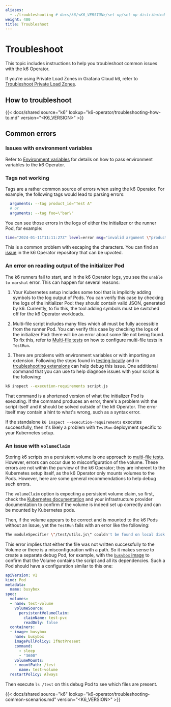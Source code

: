 ```yaml
---
aliases:
  - ./troubleshooting # docs/k6/<K6_VERSION>/set-up/set-up-distributed-k6/troubleshooting
weight: 400
title: Troubleshoot
---
```


# Troubleshoot

This topic includes instructions to help you troubleshoot common issues with the k6 Operator.

If you’re using Private Load Zones in Grafana Cloud k6, refer to [Troubleshoot Private Load Zones](https://grafana.com/docs/grafana-cloud/testing/k6/author-run/private-load-zone/troubleshoot/).

## How to troubleshoot

{{< docs/shared source="k6" lookup="k6-operator/troubleshooting-how-to.md" version="<K6_VERSION>" >}}

## Common errors

### Issues with environment variables

Refer to [Environment variables](https://github.com/grafana/k6-operator/blob/main/docs/env-vars.md) for details on how to pass environment variables to the k6 Operator.

### Tags not working

Tags are a rather common source of errors when using the k6 Operator. For example, the following tags would lead to parsing errors:

```yaml
  arguments: --tag product_id="Test A"
  # or
  arguments: --tag foo=\"bar\"
```

You can see those errors in the logs of either the initializer or the runner Pod, for example:

```bash
time="2024-01-11T11:11:27Z" level=error msg="invalid argument \"product_id=\\\"Test\" for \"--tag\" flag: parse error on line 1, column 12: bare \" in non-quoted-field"
```

This is a common problem with escaping the characters. You can find an [issue](https://github.com/grafana/k6-operator/issues/211) in the k6 Operator repository that can be upvoted.

### An error on reading output of the initializer Pod

The k6 runners fail to start, and in the k6 Operator logs, you see the `unable to marshal` error. This can happen for several reasons:

1. Your Kubernetes setup includes some tool that is implicitly adding symbols to the log output of Pods. You can verify this case by checking the logs of the initializer Pod: they should contain valid JSON, generated by k6. Currently, to fix this, the tool adding symbols must be switched off for the k6 Operator workloads.

1. Multi-file script includes many files which all must be fully accessible from the runner Pod. You can verify this case by checking the logs of the initializer Pod: there will be an error about some file not being found. To fix this, refer to [Multi-file tests](https://grafana.com/docs/k6/latest/set-up/set-up-distributed-k6/usage/executing-k6-scripts-with-testrun-crd/#multi-file-tests) on how to configure multi-file tests in `TestRun`.

1. There are problems with environment variables or with importing an extension. Following the steps found in [testing locally](#test-your-script-locally) and in [troubleshooting extensions](https://grafana.com/docs/k6/latest/set-up/set-up-distributed-k6/usage/extensions#troubleshooting) can help debug this issue. One additional command that you can use to help diagnose issues with your script is the following:

```bash
k6 inspect --execution-requirements script.js
```

That command is a shortened version of what the initializer Pod is executing. If the command produces an error, there's a problem with the script itself and it should be solved outside of the k6 Operator. The error itself may contain a hint to what's wrong, such as a syntax error.

If the standalone `k6 inspect --execution-requirements` executes successfully, then it's likely a problem with `TestRun` deployment specific to your Kubernetes setup.

### An issue with `volumeClaim`

Storing k6 scripts on a persistent volume is one approach to [multi-file tests](https://grafana.com/docs/k6/latest/set-up/set-up-distributed-k6/usage/executing-k6-scripts-with-testrun-crd/#multi-file-tests). However, errors can occur due to misconfiguration of the volume. These errors are not within the purview of the k6 Operator; they are inherent to the Kubernetes setup itself, as the k6 Operator only mounts volumes to the Pods. However, here are some general recommendations to help debug such errors.

The `volumeClaim` option is expecting a persistent volume claim, so first, check the [Kubernetes documentation](https://kubernetes.io/docs/concepts/storage/persistent-volumes/) and your infrastructure provider documentation to confirm if the volume is indeed set up correctly and can be mounted by Kubernetes pods.

Then, if the volume appears to be correct and is mounted to the k6 Pods without an issue, yet the `TestRun` fails with an error like the following:

```bash
The moduleSpecifier \"/test/utils.js\" couldn't be found on local disk.
```

This error implies that either the file was not written successfully to the Volume or there is a misconfiguration with a path. So it makes sense to create a separate debug Pod, for example, with the [`busybox` image](https://hub.docker.com/_/busybox) to confirm that the Volume contains the script and all its dependencies. Such a Pod should have a configuration similar to this one:

```yaml
apiVersion: v1
kind: Pod
metadata:
  name: busybox
spec:
  volumes:
  - name: test-volume
    volumeSource:
      persistentVolumeClaim:
        claimName: test-pvc
        readOnly: false
  containers:
  - image: busybox
    name: busybox
    imagePullPolicy: IfNotPresent
    command:
      - sleep
      - "3600"
    volumeMounts:
    - mountPath: /test
      name: test-volume
  restartPolicy: Always
```

Then execute `ls /test` on this debug Pod to see which files are present.

{{< docs/shared source="k6" lookup="k6-operator/troubleshooting-common-scenarios.md" version="<K6_VERSION>" >}}

